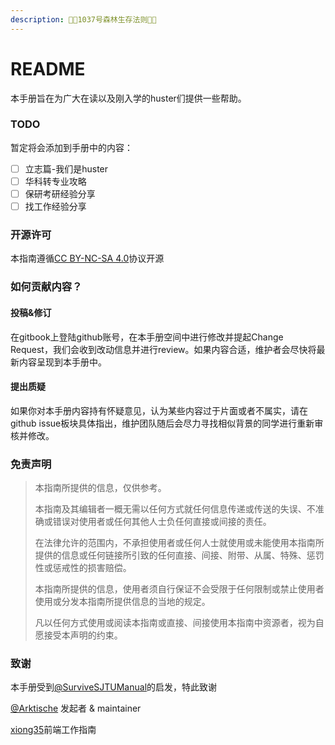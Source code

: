 ```yaml
---
description: 🌲🌲1037号森林生存法则🌲🌲
---
```


# README

本手册旨在为广大在读以及刚入学的huster们提供一些帮助。

### TODO

暂定将会添加到手册中的内容：

* [ ] 立志篇-我们是huster
* [ ] 华科转专业攻略
* [ ] 保研考研经验分享
* [ ] 找工作经验分享

### 开源许可

本指南遵循[CC BY-NC-SA 4.0](https://creativecommons.org/licenses/by-nc-sa/4.0/legalcode)协议开源

### 如何贡献内容？

#### 投稿&修订

在gitbook上登陆github账号，在本手册空间中进行修改并提起Change Request，我们会收到改动信息并进行review。如果内容合适，维护者会尽快将最新内容呈现到本手册中。

#### 提出质疑

如果你对本手册内容持有怀疑意见，认为某些内容过于片面或者不属实，请在github issue板块具体指出，维护团队随后会尽力寻找相似背景的同学进行重新审核并修改。

### 免责声明

> 本指南所提供的信息，仅供参考。
>
> 本指南及其编辑者一概无需以任何方式就任何信息传递或传送的失误、不准确或错误对使用者或任何其他人士负任何直接或间接的责任。
>
> 在法律允许的范围内，不承担使用者或任何人士就使用或未能使用本指南所提供的信息或任何链接所引致的任何直接、间接、附带、从属、特殊、惩罚性或惩戒性的损害赔偿。
>
> 本指南所提供的信息，使用者须自行保证不会受限于任何限制或禁止使用者使用或分发本指南所提供信息的当地的规定。
>
> 凡以任何方式使用或阅读本指南或直接、间接使用本指南中资源者，视为自愿接受本声明的约束。

### 致谢

本手册受到[@SurviveSJTUManual](https://survivesjtu.gitbook.io/survivesjtumanual/)的启发，特此致谢

[@Arktische](https://github.com/Arktische) 发起者 & maintainer

[xiong35](https://app.gitbook.com/u/Q2XKvaa2GvMAL4FB1dhlcT27jWG3 "mention")前端工作指南
